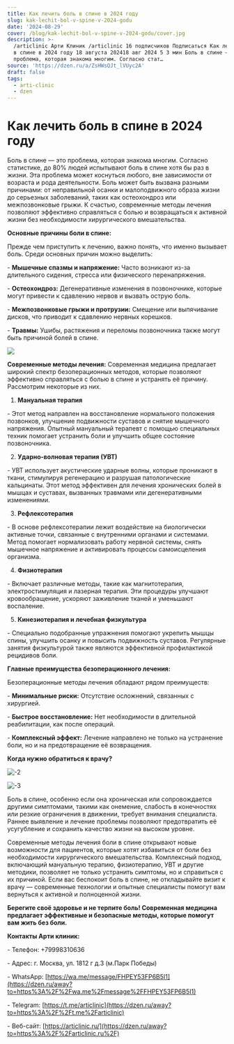 ```yaml
---
title: Как лечить боль в спине в 2024 году
slug: kak-lechit-bol-v-spine-v-2024-godu
date: '2024-08-29'
cover: /blog/kak-lechit-bol-v-spine-v-2024-godu/cover.jpg
description: >-
  /articlinic Арти Клиник /articlinic 16 подписчиков Подписаться Как лечить боль
  в спине в 2024 году 18 августа 202418 авг 2024 5 3 мин Боль в спине — это
  проблема, которая знакома многим. Согласно стат…
source: 'https://dzen.ru/a/ZsHWsQJt_lVUyc2A'
draft: false
tags:
  - arti-clinic
  - dzen
---
```


# Как лечить боль в спине в 2024 году

Боль в спине — это проблема, которая знакома многим. Согласно статистике, до 80% людей испытывают боль в спине хотя бы раз в жизни. Эта проблема может коснуться любого, вне зависимости от возраста и рода деятельности. Боль может быть вызвана разными причинами: от неправильной осанки и малоподвижного образа жизни до серьезных заболеваний, таких как остеохондроз или межпозвонковые грыжи. К счастью, современные методы лечения позволяют эффективно справляться с болью и возвращаться к активной жизни без необходимости хирургического вмешательства.

**Основные причины боли в спине:**

Прежде чем приступить к лечению, важно понять, что именно вызывает боль. Среди основных причин можно выделить:

\- **Мышечные спазмы и напряжение:** Часто возникают из-за длительного сидения, стресса или физического перенапряжения.

\- **Остеохондроз:** Дегенеративные изменения в позвоночнике, которые могут привести к сдавлению нервов и вызвать острую боль.

\- **Межпозвонковые грыжи и протрузии:** Смещение или выпячивание дисков, что приводит к сдавлению нервных корешков.

\- **Травмы:** Ушибы, растяжения и переломы позвоночника также могут быть причиной болей в спине.

![](/blog/kak-lechit-bol-v-spine-v-2024-godu/img-0.jpg)

**Современные методы лечения:** Современная медицина предлагает широкий спектр безоперационных методов, которые позволяют эффективно справляться с болью в спине и устранять её причину. Рассмотрим некоторые из них.

1. **Мануальная терапия**

\- Этот метод направлен на восстановление нормального положения позвонков, улучшение подвижности суставов и снятие мышечного напряжения. Опытный мануальный терапевт с помощью специальных техник помогает устранить боли и улучшить общее состояние позвоночника.

2. **Ударно-волновая терапия (УВТ)**

\- УВТ использует акустические ударные волны, которые проникают в ткани, стимулируя регенерацию и разрушая патологические кальцинаты. Этот метод эффективен для лечения хронических болей в мышцах и суставах, вызванных травмами или дегенеративными изменениями.

3. **Рефлексотерапия**

\- В основе рефлексотерапии лежит воздействие на биологически активные точки, связанные с внутренними органами и системами. Метод помогает нормализовать работу нервной системы, снять мышечное напряжение и активировать процессы самоисцеления организма.

4. **Физиотерапия**

\- Включает различные методы, такие как магнитотерапия, электростимуляция и лазерная терапия. Эти процедуры улучшают кровообращение, ускоряют заживление тканей и уменьшают воспаление.

5. **Кинезиотерапия и лечебная физкультура**

\- Специально подобранные упражнения помогают укрепить мышцы спины, улучшить осанку и повысить подвижность суставов. Регулярные занятия физкультурой также являются эффективной профилактикой рецидивов боли.

**Главные преимущества безоперационного лечения:**

Безоперационные методы лечения обладают рядом преимуществ:

\- **Минимальные риски:** Отсутствие осложнений, связанных с хирургией.

\- **Быстрое восстановление:** Нет необходимости в длительной реабилитации, как после операций.

\- **Комплексный эффект:** Лечение направлено не только на устранение боли, но и на предотвращение её возвращения.

**Когда нужно обратиться к врачу?**

![-2](/blog/kak-lechit-bol-v-spine-v-2024-godu/img-1.jpg)

![-3](/blog/kak-lechit-bol-v-spine-v-2024-godu/img-2.jpg)

Боль в спине, особенно если она хроническая или сопровождается другими симптомами, такими как онемение, слабость в конечностях или резкие ограничения в движении, требует внимания специалиста. Раннее выявление и лечение проблемы позволяют предотвратить её усугубление и сохранить качество жизни на высоком уровне.

Современные методы лечения боли в спине открывают новые возможности для пациентов, которые хотят избавиться от боли без необходимости хирургического вмешательства. Комплексный подход, включающий мануальную терапию, физиотерапию, УВТ и другие методики, позволяет не только устранить симптомы, но и справиться с их причиной. Если вас беспокоит боль в спине, не откладывайте визит к врачу — современные технологии и опытные специалисты помогут вам вернуться к активной и полноценной жизни.

**Берегите своё здоровье и не терпите боль! Современная медицина предлагает эффективные и безопасные методы, которые помогут вам жить без боли.**

**Контакты Арти клиник:**

\- Телефон: +79998310636

\- Адрес: г. Москва, ул. 1812 г д.3 (м.Парк Победы)

\- WhatsApp: [https://wa.me/message/FHPEY53FP6B5I1](https://dzen.ru/away?to=https%3A%2F%2Fwa.me%2Fmessage%2FFHPEY53FP6B5I1)

\- Telegram: [https://t.me/articlinic](https://dzen.ru/away?to=https%3A%2F%2Ft.me%2Farticlinic)

\- Веб-сайт: [https://articlinic.ru/](https://dzen.ru/away?to=https%3A%2F%2Farticlinic.ru%2F)